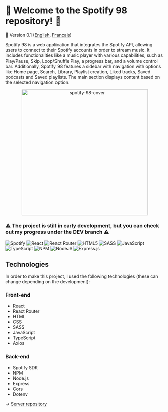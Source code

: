 # :musical_note: Welcome to the Spotify 98 repository! :floppy_disk:
🚀 Version 0.1 ([English](https://github.com/naomi-lgt/spotify-98/blob/master/README.md), [Français](https://github.com/naomi-lgt/spotify-98/blob/master/README.fr.md))

Spotify 98 is a web application that integrates the Spotify API, allowing users to connect to their Spotify accounts in order to stream music. It includes functionalities like a music player with various capabilities, such as Play/Pause, Skip, Loop/Shuffle Play, a progress bar, and a volume control bar. Additionally, Spotify 98 features a sidebar with navigation with options like Home page, Search, Library, Playlist creation, Liked tracks, Saved podcasts and Saved playlists. The main section displays content based on the selected navigation option.

<div align="center">
  <img src="https://iili.io/J9rLex1.png" alt="spotify-98-cover" border="0" style="height: 400px">
</div>

### :warning: The project is still in early development, but you can check out my progress under the DEV branch :warning:

![Spotify](https://img.shields.io/badge/Spotify-1ED760?style=for-the-badge&logo=spotify&logoColor=white)
![React](https://img.shields.io/badge/react-%2320232a.svg?style=for-the-badge&logo=react&logoColor=%2361DAFB)
![React Router](https://img.shields.io/badge/React_Router-CA4245?style=for-the-badge&logo=react-router&logoColor=white)
![HTML5](https://img.shields.io/badge/html5-%23E34F26.svg?style=for-the-badge&logo=html5&logoColor=white)
![SASS](https://img.shields.io/badge/SASS-hotpink.svg?style=for-the-badge&logo=SASS&logoColor=white)
![JavaScript](https://img.shields.io/badge/javascript-%23323330.svg?style=for-the-badge&logo=javascript&logoColor=%23F7DF1E) 
![TypeScript](https://img.shields.io/badge/typescript-%23007ACC.svg?style=for-the-badge&logo=typescript&logoColor=white)
![NPM](https://img.shields.io/badge/NPM-%23000000.svg?style=for-the-badge&logo=npm&logoColor=white)
![NodeJS](https://img.shields.io/badge/node.js-6DA55F?style=for-the-badge&logo=node.js&logoColor=white)
![Express.js](https://img.shields.io/badge/express.js-%23404d59.svg?style=for-the-badge&logo=express&logoColor=%2361DAFB)

## Technologies
In order to make this project, I used the following technologies (these can change depending on the development):


### Front-end
- React
- React Router
- HTML
- CSS
- SASS
- JavaScript
- TypeScript
- Axios

### Back-end
- Spotify SDK
- NPM
- Node.js
- Express
- Cors
- Dotenv

&rarr; [Server repository](https://github.com/naomi-lgt/spotify-98-server)